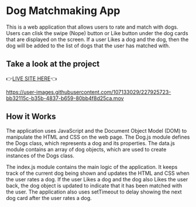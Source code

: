 # Dog Matchmaking App
This is a web application that allows users to rate and match with dogs. Users can clisk the swipe (Nope) button or Like button under the dog cards that are displayed on the screen. If a user Likes a dog and the dog, then the dog will be added to the list of dogs that the user has matched with.

## Take a look at the project

👉[LIVE SITE HERE](https://sprightly-toffee-4f1ce1.netlify.app/)👈

https://user-images.githubusercontent.com/107133029/227925723-bb32115c-b35b-4837-b659-80bb4f8d25ca.mov


## How it Works
The application uses JavaScript and the Document Object Model (DOM) to manipulate the HTML and CSS on the web page. The Dog.js module defines the Dogs class, which represents a dog and its properties. The data.js module contains an array of dog objects, which are used to create instances of the Dogs class.

The index.js module contains the main logic of the application. It keeps track of the current dog being shown and updates the HTML and CSS when the user rates a dog. If the user Likes a dog and the dog also Likes the user back, the dog object is updated to indicate that it has been matched with the user. The application also uses setTimeout to delay showing the next dog card after the user rates a dog.
